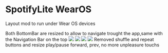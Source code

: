 # SpotifyLite WearOS
 Layout mod to run under Wear OS devices
 
 Both BottomBar are resized to allow to navigate trought the app,same with the Navigation Bar on the top
 ![](https://img.imgur.com/0xdqXpo.png)
 ![](https://img.imgur.com/IMEFdod.png)
 ![](https://img.imgur.com/FG0Yuzd.png)
 ![](https://img.imgur.com/QKZJ87a.png)
 Removed shuffle and repeat buttons and resize play/pause forward, prev, no more unpleasure touchs 
